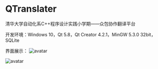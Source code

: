 # QTranslater
清华大学自动化系C++程序设计实践小学期——众包协作翻译平台

开发环境：Windows 10，Qt 5.8，Qt Creator 4.2.1，MinGW 5.3.0 32bit，SQLite

界面展示：
![avatar](login.png)

![avatar](mainwindow.png)
